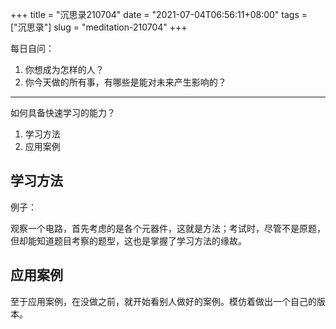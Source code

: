 +++
title = "沉思录210704"
date = "2021-07-04T06:56:11+08:00"
tags = ["沉思录"]
slug = "meditation-210704"
+++

每日自问：

1. 你想成为怎样的人？
2. 你今天做的所有事，有哪些是能对未来产生影响的？

---

如何具备快速学习的能力？

1. 学习方法
2. 应用案例

## 学习方法

例子：

观察一个电路，首先考虑的是各个元器件，这就是方法；考试时，尽管不是原题，但却能知道题目考察的题型，这也是掌握了学习方法的缘故。

## 应用案例

至于应用案例，在没做之前，就开始看别人做好的案例。模仿着做出一个自己的版本。
